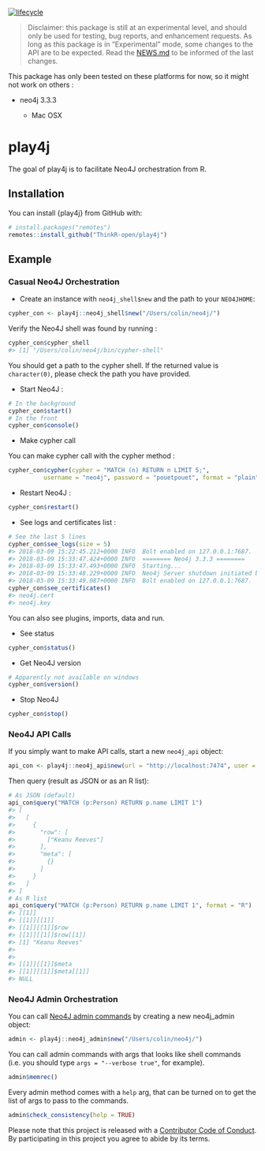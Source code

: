 
<!-- README.md is generated from README.Rmd. Please edit that file -->

[![lifecycle](https://img.shields.io/badge/lifecycle-experimental-orange.svg)](https://www.tidyverse.org/lifecycle/#experimental)

> Disclaimer: this package is still at an experimental level, and should
> only be used for testing, bug reports, and enhancement requests. As
> long as this package is in “Experimental” mode, some changes to the
> API are to be expected. Read the [NEWS.md](NEWS.md) to be informed of
> the last changes.

This package has only been tested on these platforms for now, so it
might not work on others :

  - neo4j 3.3.3
    
      - Mac OSX

# play4j

The goal of play4j is to facilitate Neo4J orchestration from R.

## Installation

You can install {play4j} from GitHub with:

``` r
# install.packages("remotes")
remotes::install_github("ThinkR-open/play4j")
```

## Example

### Casual Neo4J Orchestration

  - Create an instance with `neo4j_shell$new` and the path to your
    `NEO4JHOME`:

<!-- end list -->

``` r
cypher_con <- play4j::neo4j_shell$new("/Users/colin/neo4j/")
```

Verify the Neo4J shell was found by running :

``` r
cypher_con$cypher_shell
#> [1] "/Users/colin/neo4j/bin/cypher-shell"
```

You should get a path to the cypher shell. If the returned value is
`character(0)`, please check the path you have provided.

  - Start Neo4J :

<!-- end list -->

``` r
# In the background
cypher_con$start()
# In the front
cypher_con$console()
```

  - Make cypher call

You can make cypher call with the cypher method :

``` r
cypher_con$cypher(cypher = "MATCH (n) RETURN n LIMIT 5;",
          username = "neo4j", password = "pouetpouet", format = "plain")
```

  - Restart Neo4J :

<!-- end list -->

``` r
cypher_con$restart()
```

  - See logs and certificates list :

<!-- end list -->

``` r
# See the last 5 lines
cypher_con$see_logs(size = 5)
#> 2018-03-09 15:22:45.212+0000 INFO  Bolt enabled on 127.0.0.1:7687.
#> 2018-03-09 15:33:47.424+0000 INFO  ======== Neo4j 3.3.3 ========
#> 2018-03-09 15:33:47.493+0000 INFO  Starting...
#> 2018-03-09 15:33:48.229+0000 INFO  Neo4j Server shutdown initiated by request
#> 2018-03-09 15:33:49.087+0000 INFO  Bolt enabled on 127.0.0.1:7687.
cypher_con$see_certificates()
#> neo4j.cert
#> neo4j.key
```

You can also see plugins, imports, data and run.

  - See status

<!-- end list -->

``` r
cypher_con$status()
```

  - Get Neo4J version

<!-- end list -->

``` r
# Apparently not available on windows
cypher_con$version()
```

  - Stop Neo4J

<!-- end list -->

``` r
cypher_con$stop()
```

### Neo4J API Calls

If you simply want to make API calls, start a new `neo4j_api`
object:

``` r
api_con <- play4j::neo4j_api$new(url = "http://localhost:7474", user = "neo4j", password = "pouetpouet")
```

Then query (result as JSON or as an R list):

``` r
# As JSON (default)
api_con$query("MATCH (p:Person) RETURN p.name LIMIT 1")
#> [
#>   [
#>     {
#>       "row": [
#>         ["Keanu Reeves"]
#>       ],
#>       "meta": [
#>         {}
#>       ]
#>     }
#>   ]
#> ]
# As R list 
api_con$query("MATCH (p:Person) RETURN p.name LIMIT 1", format = "R")
#> [[1]]
#> [[1]][[1]]
#> [[1]][[1]]$row
#> [[1]][[1]]$row[[1]]
#> [1] "Keanu Reeves"
#> 
#> 
#> [[1]][[1]]$meta
#> [[1]][[1]]$meta[[1]]
#> NULL
```

### Neo4J Admin Orchestration

You can call [Neo4J admin
commands](https://neo4j.com/docs/operations-manual/current/tools/neo4j-admin/)
by creating a new neo4j\_admin object:

``` r
admin <- play4j::neo4j_admin$new("/Users/colin/neo4j/")
```

You can call admin commands with args that looks like shell commands
(i.e. you should type `args = "--verbose true"`, for example).

``` r
admin$memrec()
```

Every admin method comes with a `help` arg, that can be turned on to get
the list of args to pass to the commands.

``` r
admin$check_consistency(help = TRUE)
```

Please note that this project is released with a [Contributor Code of
Conduct](CODE_OF_CONDUCT.md). By participating in this project you agree
to abide by its terms.
